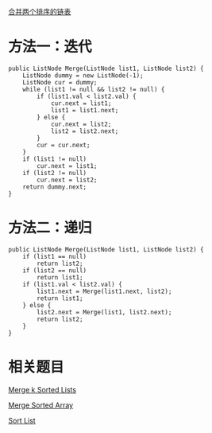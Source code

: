 [合并两个排序的链表](https://www.nowcoder.com/practice/d8b6b4358f774294a89de2a6ac4d9337?tpId=13&tqId=11169&tPage=1&rp=1&ru=/ta/coding-interviews&qru=/ta/coding-interviews/question-ranking&from=cyc_github) 

# 方法一：迭代

    public ListNode Merge(ListNode list1, ListNode list2) {
        ListNode dummy = new ListNode(-1);
        ListNode cur = dummy;
        while (list1 != null && list2 != null) {
            if (list1.val < list2.val) {
                cur.next = list1;
                list1 = list1.next;
            } else {
                cur.next = list2;
                list2 = list2.next;
            }
            cur = cur.next;
        }
        if (list1 != null)
            cur.next = list1;
        if (list2 != null)
            cur.next = list2;
        return dummy.next;
    }
 
# 方法二：递归

    public ListNode Merge(ListNode list1, ListNode list2) {
        if (list1 == null)
            return list2;
        if (list2 == null)
            return list1;
        if (list1.val < list2.val) {
            list1.next = Merge(list1.next, list2);
            return list1;
        } else {
            list2.next = Merge(list1, list2.next);
            return list2;
        }
    }
    
# 相关题目

[Merge k Sorted Lists](https://leetcode.com/problems/merge-k-sorted-lists/)

[Merge Sorted Array](https://leetcode.com/problems/merge-sorted-array/)

[Sort List](https://leetcode.com/problems/sort-list/)
